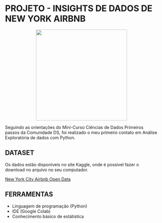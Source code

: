 # PROJETO - INSIGHTS DE DADOS DE NEW YORK AIRBNB
<p align="center">
  <img src="https://d3ugyf2ht6aenh.cloudfront.net/stores/001/340/682/products/quadro-decorativo-mapa-mundi-minimalista-ae049724f9be00cb8d16059656824615-640-0.jpg"  width="300" height="300">
</p>
<p>Seguindo as orientações do Mini-Curso Ciências de Dados Primeiros passos da Comunidade DS, foi realizado o meu primeiro contato em Análise Exploratória de dados com Python.

## DATASET

Os dados estão disponíveis no site Kaggle, onde é possivel fazer o download no arquivo no seu computador.</p>
[New York City Airbnb Open Data](https://https://www.kaggle.com/datasets/dgomonov/new-york-city-airbnb-open-data)

## FERRAMENTAS
* Linguagem de programação (Python)
* IDE (Google Colab)
* Conhecimento básico de estátistica 
